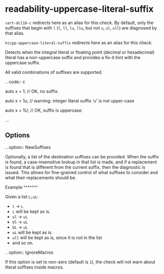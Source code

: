 readability-uppercase-literal-suffix
====================================

`cert-dcl16-c` redirects here as an alias for this check. By default,
only the suffixes that begin with `l` (`l`, `ll`, `lu`, `llu`, but not
`u`, `ul`, `ull`) are diagnosed by that alias.

`hicpp-uppercase-literal-suffix` redirects here as an alias for this
check.

Detects when the integral literal or floating point (decimal or
hexadecimal) literal has a non-uppercase suffix and provides a fix-it
hint with the uppercase suffix.

All valid combinations of suffixes are supported.

.. code:: c

auto x = 1; // OK, no suffix.

auto x = 1u; // warning: integer literal suffix ‘u’ is not upper-case

auto x = 1U; // OK, suffix is uppercase.

…

Options
-------

.. option:: NewSuffixes

Optionally, a list of the destination suffixes can be provided. When the
suffix is found, a case-insensitive lookup in that list is made, and if
a replacement is found that is different from the current suffix, then
the diagnostic is issued. This allows for fine-grained control of what
suffixes to consider and what their replacements should be.

Example ^^^^^^^

Given a list `L;uL`:

-   `l` -&gt; `L`
-   `L` will be kept as is.
-   `ul` -&gt; `uL`
-   `Ul` -&gt; `uL`
-   `UL` -&gt; `uL`
-   `uL` will be kept as is.
-   `ull` will be kept as is, since it is not in the list
-   and so on.

.. option:: IgnoreMacros

If this option is set to non-zero (default is `1`), the check will not
warn about literal suffixes inside macros.
